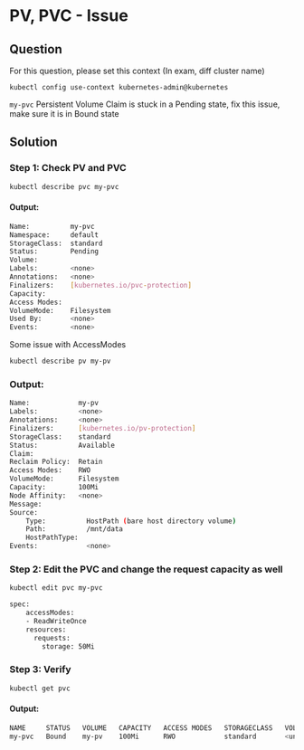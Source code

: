 # PV, PVC - Issue

## Question

For this question, please set this context (In exam, diff cluster name)

```kubectl config use-context kubernetes-admin@kubernetes```

```my-pvc``` Persistent Volume Claim is stuck in a Pending state, fix this issue, make sure it is in Bound state


## Solution

### Step 1: Check PV and PVC
```bash
kubectl describe pvc my-pvc
```

#### Output:
```bash
Name:          my-pvc
Namespace:     default
StorageClass:  standard
Status:        Pending
Volume:        
Labels:        <none>
Annotations:   <none>
Finalizers:    [kubernetes.io/pvc-protection]
Capacity:      
Access Modes:  
VolumeMode:    Filesystem
Used By:       <none>
Events:        <none>
```

Some issue with AccessModes

```bash
kubectl describe pv my-pv
```

### Output:
```bash
Name:            my-pv
Labels:          <none>
Annotations:     <none>
Finalizers:      [kubernetes.io/pv-protection]
StorageClass:    standard
Status:          Available
Claim:           
Reclaim Policy:  Retain
Access Modes:    RWO
VolumeMode:      Filesystem
Capacity:        100Mi
Node Affinity:   <none>
Message:         
Source:
    Type:          HostPath (bare host directory volume)
    Path:          /mnt/data
    HostPathType:  
Events:            <none>
```

### Step 2: Edit the PVC and change the request capacity as well


```bash
kubectl edit pvc my-pvc
```

```bash
spec:
    accessModes:
    - ReadWriteOnce
    resources:
      requests:
        storage: 50Mi
```


### Step 3: Verify

```bash
kubectl get pvc
```

#### Output:
```bash
NAME     STATUS   VOLUME   CAPACITY   ACCESS MODES   STORAGECLASS   VOLUMEATTRIBUTESCLASS   AGE
my-pvc   Bound    my-pv    100Mi      RWO            standard       <unset>                 5s
```